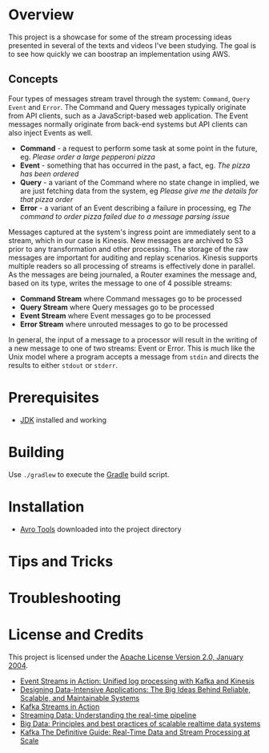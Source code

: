 # Overview
This project is a showcase for some of the stream processing ideas presented
in several of the texts and videos I've been studying.  The goal is to see
how quickly we can boostrap an implementation using AWS.

## Concepts
Four types of messages stream travel through the system: `Command`, `Query`
`Event` and `Error`.  The Command and Query messages typically originate from API
clients, such as a JavaScript-based web application.  The Event messages
normally originate from back-end systems but API clients can also inject Events
as well.

* **Command** - a request to perform some task at some point in the future, eg.
*Please order a large pepperoni pizza*
* **Event** - something that has occurred in the past, a fact, eg.
*The pizza has been ordered*
* **Query** - a variant of the Command where no state change in implied,
we are just fetching data from the system, eg *Please give me the details for
that pizza order*
* **Error** - a variant of an Event describing a failure in processing, eg
*The command to order pizza failed due to a message parsing issue*

Messages captured at the system's ingress point are immediately sent to a stream,
which in our case is Kinesis.  New messages are archived to S3 prior to any
transformation and other processing.  The storage of the raw messages are
important for auditing and replay scenarios.  Kinesis supports multiple readers
so all processing of streams is effectively done in parallel.  As the messages
are being journaled, a Router examines the message and, based on its type,
writes the message to one of 4 possible streams:

* **Command Stream** where Command messages go to be processed
* **Query Stream** where Query messages go to be processed
* **Event Stream** where Event messages go to be processed
* **Error Stream** where unrouted messages to go to be processed

In general, the input of a message to a processor will result in the writing of
a new message to one of two streams: Event or Error.  This is much like the
Unix model where a program accepts a message from `stdin` and directs the results
to either `stdout` or `stderr`.

# Prerequisites

* [JDK](http://www.oracle.com/technetwork/java/index.html) installed and working

# Building
Use `./gradlew` to execute the [Gradle](https://gradle.org/) build script.

# Installation
* [Avro Tools](http://avro.apache.org/releases.html) downloaded into the project directory

# Tips and Tricks

# Troubleshooting

# License and Credits
This project is licensed under the [Apache License Version 2.0, January 2004](http://www.apache.org/licenses/).

* [Event Streams in Action: Unified log processing with Kafka and Kinesis](https://www.manning.com/books/event-streams-in-action)
* [Designing Data-Intensive Applications: The Big Ideas Behind Reliable, Scalable, and Maintainable Systems](http://shop.oreilly.com/product/0636920032175.do)
* [Kafka Streams in Action](https://www.manning.com/books/kafka-streams-in-action)
* [Streaming Data: Understanding the real-time pipeline](https://www.manning.com/books/streaming-data)
* [Big Data: Principles and best practices of scalable realtime data systems](https://www.manning.com/books/big-data)
* [Kafka The Definitive Guide: Real-Time Data and Stream Processing at Scale](http://shop.oreilly.com/product/0636920044123.do)
